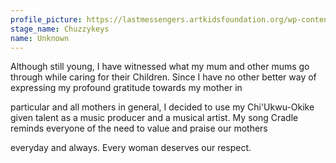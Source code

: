 ```yaml
---
profile_picture: https://lastmessengers.artkidsfoundation.org/wp-content/uploads/2022/09/Chuzzy-Keys.jpg
stage_name: Chuzzykeys
name: Unknown
---
```

Although still young, I have witnessed what my mum and other mums go through while caring for their Children. Since I have no other better way of expressing my profound gratitude towards my mother in

particular and all mothers in general, I decided to use my Chi'Ukwu-Okike given talent as a music producer and a musical artist. My song Cradle reminds everyone of the need to value and praise our mothers

everyday and always. Every woman deserves our respect.